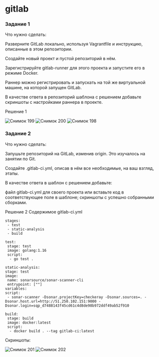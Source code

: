# gitlab
### Задание 1
Что нужно сделать:

Разверните GitLab локально, используя Vagrantfile и инструкцию, описанные в этом репозитории.

Создайте новый проект и пустой репозиторий в нём.

Зарегистрируйте gitlab-runner для этого проекта и запустите его в режиме Docker.

Раннер можно регистрировать и запускать на той же виртуальной машине, на которой запущен GitLab.

В качестве ответа в репозиторий шаблона с решением добавьте скриншоты с настройками раннера в проекте.

Решение 1

![Снимок 199](https://github.com/user-attachments/assets/355d8e7c-8fc6-4b57-bb98-be42ef576bda)
![Снимок 200](https://github.com/user-attachments/assets/c531e75c-8965-4807-a81b-58131f508bb3)
![Снимок 198](https://github.com/user-attachments/assets/4a225c6b-e619-473b-8aed-52d35ff620bf)

### Задание 2
Что нужно сделать:

Запушьте репозиторий на GitLab, изменив origin. Это изучалось на занятии по Git.

Создайте .gitlab-ci.yml, описав в нём все необходимые, на ваш взгляд, этапы.

В качестве ответа в шаблон с решением добавьте:

файл gitlab-ci.yml для своего проекта или вставьте код в соответствующее поле в шаблоне;
скриншоты с успешно собранными сборками.

Решение 2
Содержимое gitlab-ci.yml
 ```
stages:
  - test
  - static-analysis
  - build

test:
  stage: test
  image: golang:1.16
  script: 
   - go test .

static-analysis:
 stage: test
 image:
  name: sonarsource/sonar-scanner-cli
  entrypoint: [""]
 variables:
 script:
  - sonar-scanner -Dsonar.projectKey=checkeray -Dsonar.sources=. -Dsonar.host.url=http://51.250.102.151:9000 -Dsonar.login=sqp_d7488143f45cd61c4d8de98b972ddf49ab52f910

build:
  stage: build
  image: docker:latest
  script:
   - docker build . --tag gitlab-ci:latest
 ```
Скриншоты:

![Снимок 201](https://github.com/user-attachments/assets/b6cfe613-f3c6-46ae-98b8-b12e0ee5a3ad)
![Снимок 202](https://github.com/user-attachments/assets/943ca531-fb46-407e-bd49-0dc11ffdf1a9)
